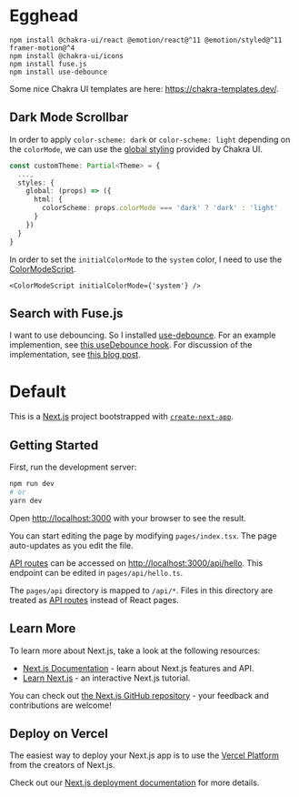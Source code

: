 # Egghead

```
npm install @chakra-ui/react @emotion/react@^11 @emotion/styled@^11 framer-motion@^4
npm install @chakra-ui/icons
npm install fuse.js
npm install use-debounce
```

Some nice Chakra UI templates are here: https://chakra-templates.dev/.

## Dark Mode Scrollbar

In order to apply `color-scheme: dark` or `color-scheme: light` depending on the `colorMode`,
we can use the [global styling](https://chakra-ui.com/docs/features/global-styles#how-it-works)
provided by Chakra UI.

```ts
const customTheme: Partial<Theme> = {
  ...,
  styles: {
    global: (props) => ({
      html: {
        colorScheme: props.colorMode === 'dark' ? 'dark' : 'light'
      }
    })
  }
}
```

In order to set the `initialColorMode` to the `system` color,
I need to use the [ColorModeScript](https://chakra-ui.com/docs/features/color-mode#for-nextjs).

```tsx
<ColorModeScript initialColorMode={'system'} />
```

## Search with Fuse.js

I want to use debouncing.
So I installed [use-debounce](https://github.com/xnimorz/use-debounce).
For an example implemention, see [this useDebounce hook](https://usehooks.com/useDebounce/).
For discussion of the implementation, see [this blog post](https://dmitripavlutin.com/react-throttle-debounce/).

# Default

This is a [Next.js](https://nextjs.org/) project bootstrapped with [`create-next-app`](https://github.com/vercel/next.js/tree/canary/packages/create-next-app).

## Getting Started

First, run the development server:

```bash
npm run dev
# or
yarn dev
```

Open [http://localhost:3000](http://localhost:3000) with your browser to see the result.

You can start editing the page by modifying `pages/index.tsx`. The page auto-updates as you edit the file.

[API routes](https://nextjs.org/docs/api-routes/introduction) can be accessed on [http://localhost:3000/api/hello](http://localhost:3000/api/hello). This endpoint can be edited in `pages/api/hello.ts`.

The `pages/api` directory is mapped to `/api/*`. Files in this directory are treated as [API routes](https://nextjs.org/docs/api-routes/introduction) instead of React pages.

## Learn More

To learn more about Next.js, take a look at the following resources:

- [Next.js Documentation](https://nextjs.org/docs) - learn about Next.js features and API.
- [Learn Next.js](https://nextjs.org/learn) - an interactive Next.js tutorial.

You can check out [the Next.js GitHub repository](https://github.com/vercel/next.js/) - your feedback and contributions are welcome!

## Deploy on Vercel

The easiest way to deploy your Next.js app is to use the [Vercel Platform](https://vercel.com/new?utm_medium=default-template&filter=next.js&utm_source=create-next-app&utm_campaign=create-next-app-readme) from the creators of Next.js.

Check out our [Next.js deployment documentation](https://nextjs.org/docs/deployment) for more details.

